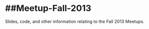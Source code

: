 ##Meetup-Fall-2013
================

Slides, code, and other information relating to the Fall 2013 Meetups.


